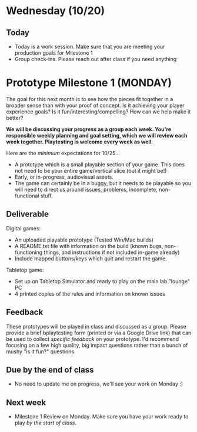 # Wednesday (10/20)

## Today
- Today is a work session. Make sure that you are meeting your production goals for Milestone 1
- Group check-ins. Please reach out after class if you need anything


# Prototype Milestone 1 (MONDAY)
The goal for this next month is to see how the pieces fit together in a broader sense than with your proof of concept. Is it achieving your player experience goals? Is it fun/interesting/compelling? How can we help make it better?

__We will be discussing your progress as a group each week. You're responsible weekly planning and goal setting, which we will review each week together. Playtesting is welcome every week as well.__

Here are the *minimum* expectations for 10/25...
- A prototype which is a small playable section of your game. This does not need to be your entire game/vertical slice (but it might be!)
- Early, or in-progress, audiovisual assets. 
- The game can certainly be in a buggy, but it needs to be playable so you will need to direct us around issues, problems, incomplete, non-functional stuff.

## Deliverable

Digital games:
- An uploaded playable prototype (Tested Win/Mac builds)
- A README.txt file with information on the build (known bugs, non-functioning things, and instructions if not included in-game already)
- Include mapped buttons/keys which quit and restart the game.

Tabletop game: 
- Set up on Tabletop Simulator and ready to play on the main lab "lounge" PC
- 4 printed copies of the rules and information on known issues

## Feedback

These prototypes will be played in class and discussed as a group. Please provide a brief bplaytesting form (printed or via a Google Drive link) that can be used to collect *specific feedback* on your prototype. I'd recommend focusing on a few high quality, big impact questions rather than a bunch of mushy "is it fun?" questions.


## Due by the end of class
- No need to update me on progress, we'll see your work on Monday :)

## Next week
- Milestone 1 Review on Monday. Make sure you have your work ready to play *by the start of class*.

